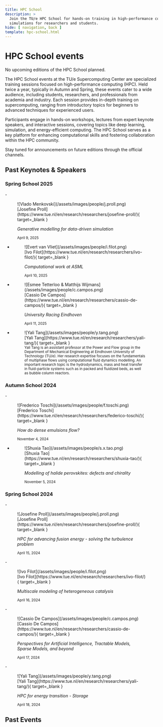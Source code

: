 ```yaml
---
title: HPC School
description: >
  Join the TU/e HPC School for hands-on training in high-performance computing, enhancing skills in data processing and
  simulations for researchers and students.
hide: [ navigation, back ]
template: hpc-school.html
---
```


# HPC School events

No upcoming editions of the HPC School planned.

The HPC School events at the TU/e Supercomputing Center are specialized training sessions focused on high-performance
computing (HPC). Held twice a year, typically in Autumn and Spring, these events cater to a wide audience, including
students, researchers, and professionals from academia and industry. Each session provides in-depth training on
supercomputing, ranging from introductory topics for beginners to advanced techniques for experienced users.

Participants engage in hands-on workshops, lectures from expert keynote speakers, and interactive sessions, covering
topics like deep learning, simulation, and energy-efficient computing. The HPC School serves as a key platform for
enhancing computational skills and fostering collaboration within the HPC community.

Stay tuned for announcements on future editions through the official channels.

## Past Keynotes & Speakers

### Spring School 2025

<div class="grid cards" markdown>
- <figure markdown>
    ![Vlado Menkovski](/assets/images/people/j.proll.png)
    <figcaption>[Josefine Proll](https://www.tue.nl/en/research/researchers/josefine-proll/){ target=_blank }</figcaption>
    <p style="font-style: italic">
      Generative modelling for data-driven simulation
    </p>
    <small>April 9, 2025</small>
  </figure>
  
- <figure markdown>
    ![Evert van Vliet](/assets/images/people/i.filot.png)
    <figcaption>[Ivo Filot](https://www.tue.nl/en/research/researchers/ivo-filot/){ target=_blank }</figcaption>
    <p style="font-style: italic">
      Computational work at ASML
    </p>
    <small>April 10, 2025</small>
  </figure>
  
- <figure markdown>
    ![Esmee Tetterloo & Matthijs Wijmans](/assets/images/people/c.campos.png)
    <figcaption>[Cassio De Campos](https://www.tue.nl/en/research/researchers/cassio-de-campos/){ target=_blank }</figcaption>
    <p style="font-style: italic">
      University Racing Eindhoven
    </p>
    <small>April 11, 2025</small>
  </figure>
  
- <figure markdown>
    ![Yali Tang](/assets/images/people/y.tang.png)
    <figcaption>[Yali Tang](https://www.tue.nl/en/research/researchers/yali-tang/){ target=_blank }</figcaption>
    <small>
      Yali Tang is an assistant professor at the Power and Flow group in the Department of Mechanical Engineering at Eindhoven University of Technology (TU/e). Her research expertise focuses on the fundamentals of multiphase flows using computational fluid dynamics modelling. An important research topic is the hydrodynamics, mass and heat transfer in fluid-particle systems such as in packed and fluidized beds, as well as bubble column reactors.
    </small>
  </figure>
</div>

### Autumn School 2024

<div class="grid cards" markdown>
- <figure markdown>
    ![Frederico Toschi](/assets/images/people/f.toschi.png)
    <figcaption>[Frederico Toschi](https://www.tue.nl/en/research/researchers/federico-toschi/){ target=_blank }</figcaption>
    <p style="font-style: italic">
      How do dense emulsions flow?
    </p>
    <small>November 4, 2024</small>
  </figure>
  
- <figure markdown>
    ![Shuxia Tao](/assets/images/people/s.x.tao.png)
    <figcaption>[Shuxia Tao](https://www.tue.nl/en/research/researchers/shuxia-tao/){ target=_blank }</figcaption>
    <p style="font-style: italic">
      Modelling of halide perovskites: defects and chirality
    </p>
    <small>November 5, 2024</small>
  </figure>
  
</div>

### Spring School 2024

<div class="grid cards" markdown>
- <figure markdown>
    ![Josefine Proll](/assets/images/people/j.proll.png)
    <figcaption>[Josefine Proll](https://www.tue.nl/en/research/researchers/josefine-proll/){ target=_blank }</figcaption>
    <p style="font-style: italic">
      HPC for advancing fusion energy - solving the turbulence problem
    </p>
    <small>April 15, 2024</small>
  </figure>
- <figure markdown>
    ![Ivo Filot](/assets/images/people/i.filot.png)
    <figcaption>[Ivo Filot](https://www.tue.nl/en/research/researchers/ivo-filot/){ target=_blank }</figcaption>
    <p style="font-style: italic">
      Multiscale modeling of heterogeneous catalysis  
    </p>
    <small>April 16, 2024</small>
  </figure>
- <figure markdown>
    ![Cassio De Campos](/assets/images/people/c.campos.png)
    <figcaption>[Cassio De Campos](https://www.tue.nl/en/research/researchers/cassio-de-campos/){ target=_blank }</figcaption>
    <p style="font-style: italic">
      Perspectives for Artificial Intelligence, Tractable Models, Sparse Models, and beyond    
    </p>
    <small>April 17, 2024</small>
  </figure>
- <figure markdown>
    ![Yali Tang](/assets/images/people/y.tang.png)
    <figcaption>[Yali Tang](https://www.tue.nl/en/research/researchers/yali-tang/){ target=_blank }</figcaption>
    <p style="font-style: italic">
      HPC for energy transition - Storage   
    </p>
    <small>April 18, 2024</small>
  </figure>
</div>

## Past Events
